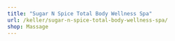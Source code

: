 ```yaml
---
title: "Sugar N Spice Total Body Wellness Spa"
url: /keller/sugar-n-spice-total-body-wellness-spa/
shop: Massage
---
```

